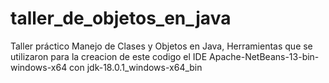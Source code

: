 # taller_de_objetos_en_java



Taller práctico
Manejo de Clases y Objetos en Java,
Herramientas que se utilizaron para la creacion de este codigo el IDE Apache-NetBeans-13-bin-windows-x64 con jdk-18.0.1_windows-x64_bin
